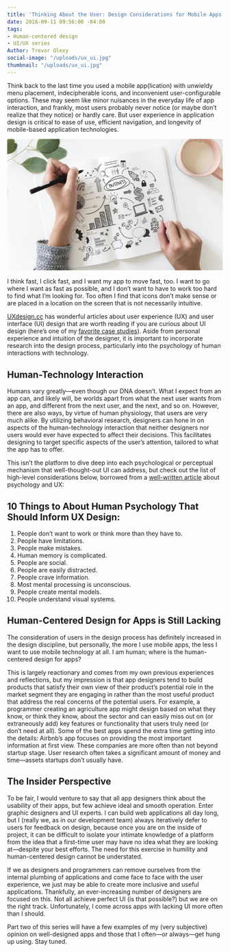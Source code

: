 ```yaml
---
title: 'Thinking About the User: Design Considerations for Mobile Apps'
date: 2018-09-11 09:56:00 -04:00
tags:
- Human-centered design
- UI/UX series
Author: Trevor Olexy
social-image: "/uploads/ux_ui.jpg"
thumbnail: "/uploads/ux_ui.jpg"
---
```


Think back to the last time you used a mobile app(lication) with unwieldy menu placement, indecipherable icons, and inconvenient user-configurable options. These may seem like minor nuisances in the everyday life of app interaction, and frankly, most users probably never notice (or maybe don’t realize that they notice) or hardly care. But user experience in application design is critical to ease of use, efficient navigation, and longevity of mobile-based application technologies.

<!--more-->

![business design.jpg](/uploads/business%20design.jpg)

I think fast, I click fast, and I want my app to move fast, too. I want to go where I want as fast as possible, and I don’t want to have to work too hard to find what I’m looking for. Too often I find that icons don’t make sense or are placed in a location on the screen that is not necessarily intuitive. 

[UXdesign.cc](https://uxdesign.cc/) has wonderful articles about user experience (UX) and user interface (UI) design that are worth reading if you are curious about UI design (here’s one of my [favorite case studies](https://uxdesign.cc/fitbit-a-usability-case-study-b23e4c539c3c)). Aside from personal experience and intuition of the designer, it is important to incorporate research into the design process, particularly into the psychology of human interactions with technology.

## Human-Technology Interaction

Humans vary greatly—even though our DNA doesn’t. What I expect from an app can, and likely will, be worlds apart from what the next user wants from an app, and different from the next user, and the next, and so on. However, there are also ways, by virtue of human physiology, that users are very much alike. By utilizing behavioral research, designers can hone in on aspects of the human-technology interaction that neither designers nor users would ever have expected to affect their decisions. This facilitates designing to target specific aspects of the user’s attention, tailored to what the app has to offer.

This isn’t the platform to dive deep into each psychological or perceptual mechanism that well-thought-out UI can address, but check out the list of high-level considerations below, borrowed from a [well-written article](http://www.methodsandtools.com/archive/archive.php?id=126) about psychology and UX:

## 10 Things to About Human Psychology That Should Inform UX Design:

 1. People don’t want to work or think more than they have to.
 2. People have limitations.
 3. People make mistakes.
 4. Human memory is complicated.
 5. People are social.
 6. People are easily distracted.
 7. People crave information.
 8. Most mental processing is unconscious.
 9. People create mental models.
10. People understand visual systems.

## Human-Centered Design for Apps is Still Lacking

The consideration of users in the design process has definitely increased in the design discipline, but personally, the more I use mobile apps, the less I want to use mobile technology at all. I am human; where is the human-centered design for apps?

This is largely reactionary and comes from my own previous experiences and reflections, but my impression is that app designers tend to build products that satisfy their own view of their product’s potential role in the market segment they are engaging in rather than the most useful product that address the real concerns of the potential users. For example, a programmer creating an agriculture app might design based on what they know, or think they know, about the sector and can easily miss out on (or extraneously add) key features or functionality that users truly need (or don’t need at all). Some of the best apps spend the extra time getting into the details: Airbnb’s app focuses on providing the most important information at first view. These companies are more often than not beyond startup stage. User research often takes a significant amount of money and time—assets startups don’t usually have.

## The Insider Perspective

To be fair, I would venture to say that all app designers think about the usability of their apps, but few achieve ideal and smooth operation. Enter graphic designers and UI experts. I can build web applications all day long, but I (really we, as in our development team) always iteratively defer to users for feedback on design, because once you are on the inside of project, it can be difficult to isolate your intimate knowledge of a platform from the idea that a first-time user may have no idea what they are looking at—despite your best efforts. The need for this exercise in humility and human-centered design cannot be understated.

If we as designers and programmers can remove ourselves from the internal plumbing of applications and come face to face with the user experience, we just may be able to create more inclusive and useful applications. Thankfully, an ever-increasing number of designers are focused on this. Not all achieve perfect UI (is that possible?) but we are on the right track. Unfortunately, I come across apps with lacking UI more often than I should.

Part two of this series will have a few examples of my (very subjective) opinion on well-designed apps and those that I often—or always—get hung up using. Stay tuned.